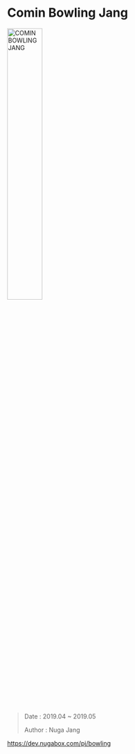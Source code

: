 # Comin Bowling Jang

<img src="https://dev.nugabox.com/pj/bowling/img/title_white.png" width="40%" height="40%" title="COMIN BOWLING JANG" alt="COMIN BOWLING JANG"></img>


>Date : 2019.04 ~ 2019.05
>
>Author : Nuga Jang

<https://dev.nugabox.com/pj/bowling>
